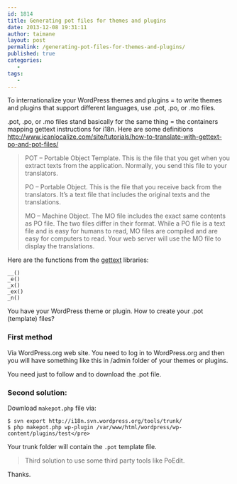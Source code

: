 ```yaml
---
id: 1814
title: Generating pot files for themes and plugins
date: 2013-12-08 19:31:11
author: taimane
layout: post
permalink: /generating-pot-files-for-themes-and-plugins/
published: true
categories:
   -
tags:
   -
---
```

To internationalize your WordPress themes and plugins = to write themes and plugins that support different languages, use .pot, .po, or .mo files.

.pot, .po, or .mo files stand basically for the same thing = the containers mapping gettext instructions for i18n. Here are some definitions http://www.icanlocalize.com/site/tutorials/how-to-translate-with-gettext-po-and-pot-files/

<blockquote>POT – Portable Object Template. This is the file that you get when you extract texts from the application. Normally, you send this file to your translators.

PO – Portable Object. This is the file that you receive back from the translators. It’s a text file that includes the original texts and the translations.

MO – Machine Object. The MO file includes the exact same contents as PO file. The two files differ in their format. While a PO file is a text file and is easy for humans to read, MO files are compiled and are easy for computers to read. Your web server will use the MO file to display the translations.</blockquote>

Here are the functions from the <a rel="nofollow" href="https://www.gnu.org/software/gettext/">gettext</a> libraries:

```
__()
_e()
_x()
_ex()
_n()
```

You have your WordPress theme or plugin. How to create your .pot (template) files?

### First method 

Via WordPress.org web site. You need to log in to WordPress.org and then you will have something like this in /admin folder of your themes or plugins.

You need just to follow and to download the .pot file.


### Second solution:

Download `makepot.php` file via:
```
$ svn export http://i18n.svn.wordpress.org/tools/trunk/
$ php makepot.php wp-plugin /var/www/html/wordpress/wp-content/plugins/test</pre>
```
Your trunk folder will contain the `.pot` template file.

>Third solution to use some third party tools like PoEdit.



Thanks.  

